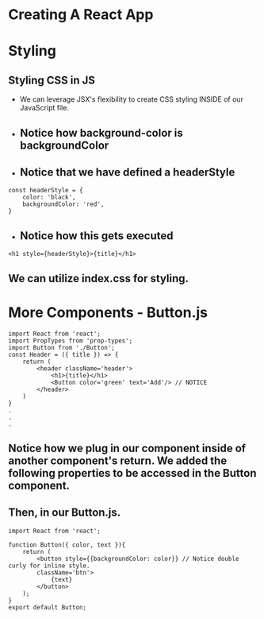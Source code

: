 # Creating A React App

# Styling


## Styling CSS in JS
- We can leverage JSX's flexibility to create CSS styling INSIDE of our JavaScript file.
- ## Notice how background-color is backgroundColor
- ## Notice that we have defined a headerStyle
```
const headerStyle = {
    color: 'black',
    backgroundColor: 'red',
}
```
- ## Notice how this gets executed

`<h1 style={headerStyle}>{title}</h1>`

## **We can utilize index.css for styling.**
# More Components - Button.js
```
import React from 'react';
import PropTypes from 'prop-types';
import Button from './Button';
const Header = ({ title }) => {
    return (
        <header className='header'>
            <h1>{title}</h1>
            <Button color='green' text='Add'/> // NOTICE
        </header>
    )
} 
.
.
.
```
##  Notice how we plug in our component inside of another component's return. We added the following properties to be accessed in the Button component.
## Then, in our Button.js. 
```
import React from 'react';

function Button({ color, text }){
    return (
        <button style={{backgroundColor: color}} // Notice double curly for inline style.
        className='btn'>
            {text}
        </button>
    );
}
export default Button;
```